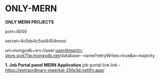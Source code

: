 # ONLY-MERN
**ONLY MERN PROJECTS**

port=4000

secret=4c5ds4c5sd4454mnoi

uri=mongodb+srv://user:user@martin-store.sjyk71w.mongodb.net/database--name?retryWrites=true&w=majority

**1. Job Portal panel MERN Application**
job portal live link - https://extraordinary-meerkat-20fe3d.netlify.app/
